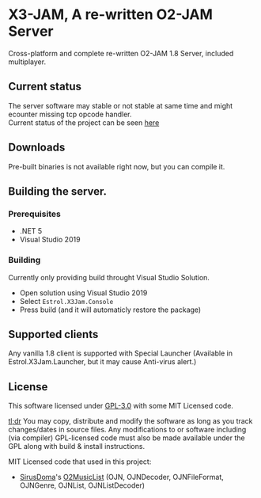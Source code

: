 # X3-JAM, A re-written O2-JAM Server
Cross-platform and complete re-written O2-JAM 1.8 Server, included multiplayer.

## Current status
The server software may stable or not stable at same time and might ecounter missing tcp opcode handler. \
Current status of the project can be seen [here](https://github.com/Estrol/X3Jam/projects/1)

## Downloads
Pre-built binaries is not available right now, but you can compile it.

## Building the server.
### Prerequisites
- .NET 5
- Visual Studio 2019

### Building
Currently only providing build throught Visual Studio Solution.
- Open solution using Visual Studio 2019
- Select `Estrol.X3Jam.Console`
- Press build (and it will automaticly restore the package)

## Supported clients
Any vanilla 1.8 client is supported with Special Launcher (Available in Estrol.X3Jam.Launcher, but it may cause Anti-virus alert.)

## License
This software licensed under [GPL-3.0](/LICENSE.txt) with some MIT Licensed code. 

[tl;dr](https://tldrlegal.com/license/gnu-general-public-license-v3-(gpl-3)) You may copy, distribute and modify the software as long as you track changes/dates in source files. Any modifications to or software including (via compiler) GPL-licensed code must also be made available under the GPL along with build & install instructions.

MIT Licensed code that used in this project:
- [SirusDoma](https://github.com/SirusDoma)'s [O2MusicList](https://github.com/SirusDoma/O2MusicList) (OJN, OJNDecoder, OJNFileFormat, OJNGenre, OJNList, OJNListDecoder)

